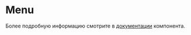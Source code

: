 # Menu

Более подробную информацию смотрите в <a href="https://lego.yandex-team.ru/lego-components/components/menu/examples" target="_blank">документации</a> компонента.